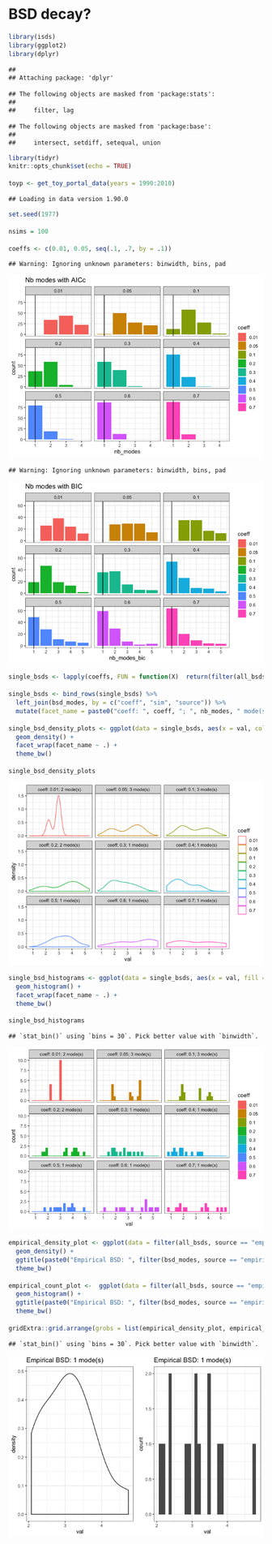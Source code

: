 BSD decay?
================

``` r
library(isds)
library(ggplot2)
library(dplyr)
```

    ## 
    ## Attaching package: 'dplyr'

    ## The following objects are masked from 'package:stats':
    ## 
    ##     filter, lag

    ## The following objects are masked from 'package:base':
    ## 
    ##     intersect, setdiff, setequal, union

``` r
library(tidyr)
knitr::opts_chunk$set(echo = TRUE)

toyp <- get_toy_portal_data(years = 1990:2010)
```

    ## Loading in data version 1.90.0

``` r
set.seed(1977)

nsims = 100

coeffs <- c(0.01, 0.05, seq(.1, .7, by = .1))
```

    ## Warning: Ignoring unknown parameters: binwidth, bins, pad

![](mmodal_bsd_decay_files/figure-markdown_github/plot%20nb%20modes-1.png)

    ## Warning: Ignoring unknown parameters: binwidth, bins, pad

![](mmodal_bsd_decay_files/figure-markdown_github/plot%20nb%20modes-2.png)

``` r
single_bsds <- lapply(coeffs, FUN = function(X)  return(filter(all_bsds, sim == sample.int(n = nsims, size = 1), coeff == X)))

single_bsds <- bind_rows(single_bsds) %>%
  left_join(bsd_modes, by = c("coeff", "sim", "source")) %>%
  mutate(facet_name = paste0("coeff: ", coeff, "; ", nb_modes, " mode(s)"))

single_bsd_density_plots <- ggplot(data = single_bsds, aes(x = val, color = coeff)) +
  geom_density() + 
  facet_wrap(facet_name ~ .) +
  theme_bw()

single_bsd_density_plots
```

![](mmodal_bsd_decay_files/figure-markdown_github/densities-1.png)

``` r
single_bsd_histograms <- ggplot(data = single_bsds, aes(x = val, fill = coeff, color = coeff)) +
  geom_histogram() + 
  facet_wrap(facet_name ~ .) +
  theme_bw()

single_bsd_histograms
```

    ## `stat_bin()` using `bins = 30`. Pick better value with `binwidth`.

![](mmodal_bsd_decay_files/figure-markdown_github/densities-2.png)

``` r
empirical_density_plot <- ggplot(data = filter(all_bsds, source == "empirical"), aes (x = val)) +
  geom_density() +
  ggtitle(paste0("Empirical BSD: ", filter(bsd_modes, source == "empirical")$nb_modes, " mode(s)")) +
  theme_bw()

empirical_count_plot <-  ggplot(data = filter(all_bsds, source == "empirical"), aes (x = val)) +
  geom_histogram() +
  ggtitle(paste0("Empirical BSD: ", filter(bsd_modes, source == "empirical")$nb_modes, " mode(s)")) +
  theme_bw()

gridExtra::grid.arrange(grobs = list(empirical_density_plot, empirical_count_plot), nrow = 1)
```

    ## `stat_bin()` using `bins = 30`. Pick better value with `binwidth`.

![](mmodal_bsd_decay_files/figure-markdown_github/densities-3.png)
